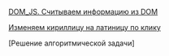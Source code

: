 [DOM_JS. Считываем информацию из DOM](https://adleibadanakai.github.io/DOM_JS.-DOM/)


[Изменяем кириллицу на латиницу по клику](https://adleibadanakai.github.io/Pasport1/)

[Решение алгоритмической задачи]
